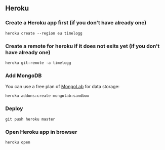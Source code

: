 
## Heroku

### Create a Heroku app first (if you don't have already one)

```
heroku create --region eu timelogg
```

### Create a remote for heroku if it does not exits yet (if you don't have already one)

```
heroku git:remote -a timelogg
```
### Add MongoDB

You can use a free plan of [MongoLab](https://elements.heroku.com/addons/mongolab) for data storage:

```
heroku addons:create mongolab:sandbox
```

### Deploy

```
git push heroku master
```

### Open Heroku app in browser

```
heroku open
```

